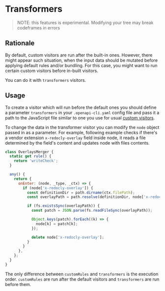 # Transformers

> NOTE: this features is experimental. Modifying your tree may break codeframes in errors

## Rationale

By default, custom visitors are run after the built-in ones. However, there might appear such situation, when the input data should be mutated before applying default rules and/or bundling. For this case, you might want to run certain custom visitors before in-built visitors.

You can do it with `transformers` visitors.

## Usage

To create a visitor which will run before the default ones you should define a parameter `transformers` in your `.openapi-cli.yaml` config file and pass it a path to the JavaScript file similar to one you use for usual [custom visitors](CUSTOM_VISITORS.md).

To change the data in the transformer visitor you can modify the `node` object passed in as a parameter. For example, following example checks if there's a vendor extension `x-redocly-overlay` field inside node, it reads a file determined by the field's content and updates node with files contents.

```js
class OverlaysMerger {
  static get rule() {
    return 'writeCheck';
  }

  any() {
    return {
      onEnter: (node, _type, _ctx) => {
        if (node['x-redocly-overlay']) {
          const definitionDir = path.dirname(ctx.filePath);
          const overlayPath = path.resolve(definitionDir, node['x-redocly-overlay'].path);

          if (fs.existsSync(overlayPath)) {
            const patch = JSON.parse(fs.readFileSync(overlayPath));

            Object.keys(patch).forEach((k) => {
              node[k] = patch[k];
            });

            delete node['x-redocly-overlay'];
          }
        }
      },
    };
  }
}
```

The only difference between `customRules` and `transformers` is the execution order. `customRules` are run after the default visitors and `transformers` are run before them.